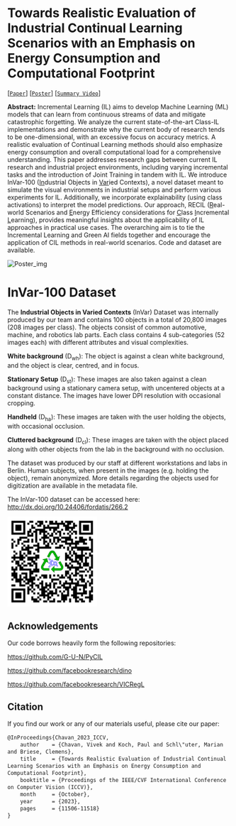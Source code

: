 # Towards Realistic Evaluation of Industrial Continual Learning Scenarios with an Emphasis on Energy Consumption and Computational Footprint

[[`Paper`](https://openaccess.thecvf.com/content/ICCV2023/html/Chavan_Towards_Realistic_Evaluation_of_Industrial_Continual_Learning_Scenarios_with_an_ICCV_2023_paper.html)] [[`Poster`](https://drive.google.com/file/d/18rZ5_DB3biaHvS2zVbjepI_h-2T9ISL3/view?usp=drive_link)] [[`Summary Video`](https://youtu.be/WvpDmG1UGSY)]

**Abstract:** Incremental Learning (IL) aims to develop Machine Learning (ML) models that can learn from continuous streams of data and mitigate catastrophic forgetting. We analyze the current state-of-the-art Class-IL implementations and demonstrate why the current body of research tends to be one-dimensional, with an excessive focus on accuracy metrics. A realistic evaluation of Continual Learning methods should also emphasize energy consumption and overall computational load for a comprehensive understanding. This paper addresses research gaps between current IL research and industrial project environments, including varying incremental tasks and the introduction of Joint Training in tandem with IL. We introduce InVar-100 (<ins>In</ins>dustrial Objects in <ins>Var</ins>ied Contexts), a novel dataset meant to simulate the visual environments in industrial setups and perform various experiments for IL. Additionally, we incorporate explainability (using class activations) to interpret the model predictions. Our approach, RECIL (<ins>R</ins>eal-world Scenarios and <ins>E</ins>nergy Efficiency considerations for <ins>C</ins>lass <ins>I</ins>ncremental <ins>L</ins>earning), provides meaningful insights about the applicability of IL approaches in practical use cases. The overarching aim is to tie the Incremental Learning and Green AI fields together and encourage the application of CIL methods in real-world scenarios. Code and dataset are available.


![Poster_img](https://github.com/Vivek9Chavan/RECIL/assets/57413096/a033df28-a033-4294-a4b0-e5641c540c42)


# InVar-100 Dataset

The **Industrial Objects in Varied Contexts** (InVar) Dataset was internally produced by our team and contains 100 objects in a total of 20,800 images (208 images per class). The objects consist of common automotive, machine, and robotics lab parts. Each class contains 4 sub-categories (52 images each) with different attributes and visual complexities.

**White background** (D<sub>wh</sub>): The object is against a clean white background, and the object is clear, centred, and in focus.

**Stationary Setup** (D<sub>st</sub>): These images are also taken against a clean background using a stationary camera setup, with uncentered objects at a constant distance. The images have lower DPI resolution with occasional cropping.

**Handheld** (D<sub>ha</sub>): These images are taken with the user holding the objects, with occasional occlusion.

**Cluttered background** (D<sub>cl</sub>): These images are taken with the object placed along with other objects from the lab in the background with no occlusion.

The dataset was produced by our staff at different workstations and labs in Berlin. Human subjects, when present in the images (e.g. holding the object), remain anonymized. More details regarding the objects used for digitization are available in the metadata file.

The InVar-100 dataset can be accessed here: http://dx.doi.org/10.24406/fordatis/266.2

<img src="https://github.com/Vivek9Chavan/RECIL/raw/main/qr-codev2.png" alt="QR Code" width="40%" />


## Acknowledgements

Our code borrows heavily form the following repositories:

https://github.com/G-U-N/PyCIL

https://github.com/facebookresearch/dino

https://github.com/facebookresearch/VICRegL

<a name="bibtex"></a>
## Citation

If you find our work or any of our materials useful, please cite our paper:
```
@InProceedings{Chavan_2023_ICCV,
    author    = {Chavan, Vivek and Koch, Paul and Schl\"uter, Marian and Briese, Clemens},
    title     = {Towards Realistic Evaluation of Industrial Continual Learning Scenarios with an Emphasis on Energy Consumption and Computational Footprint},
    booktitle = {Proceedings of the IEEE/CVF International Conference on Computer Vision (ICCV)},
    month     = {October},
    year      = {2023},
    pages     = {11506-11518}
}

```
